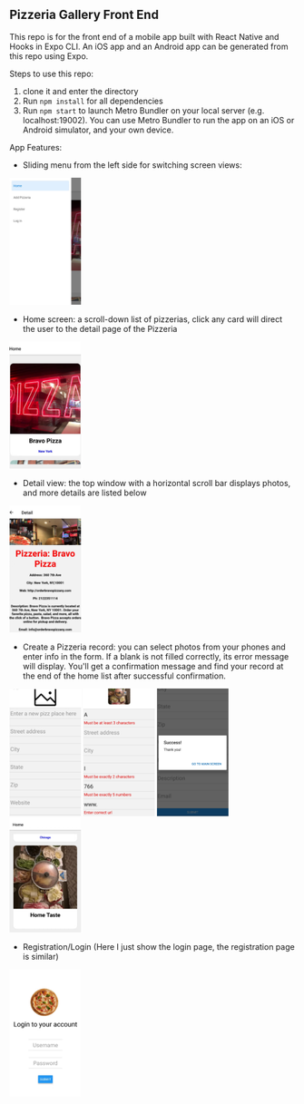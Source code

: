 ## Pizzeria Gallery Front End

This repo is for the front end of a mobile app built with React Native and Hooks in Expo CLI. An iOS app and an Android app can be generated from this repo using Expo. 

Steps to use this repo:
1. clone it and enter the directory
2. Run `npm install` for all dependencies
3. Run `npm start` to launch Metro Bundler on your local server (e.g. localhost:19002). You can use Metro Bundler to run the app on an iOS or Android simulator, and your own device.

App Features:
- Sliding menu from the left side for switching screen views:
<img src="README_images/sliding.jpg" width="25%"/>

- Home screen: a scroll-down list of pizzerias, click any card will direct the user to the detail page of the Pizzeria
<img src="README_images/home.jpg" width="25%"/>

- Detail view: the top window with a horizontal scroll bar displays photos, and more details are listed below
<img src="README_images/detail.jpg" width="25%"/>

- Create a Pizzeria record: you can select photos from your phones and enter info in the form. If a blank is not filled correctly, its error message will display. You'll get a confirmation message and find your record at the end of the home list after successful confirmation.
<img src="README_images/create.png" width="25%"/>
<img src="README_images/error.jpg" width="25%"/>
<img src="README_images/confirm.png" width="25%"/>
<img src="README_images/update.jpg" width="25%"/>

- Registration/Login (Here I just show the login page, the registration page is similar)
<img src="README_images/login.jpg" width="25%"/>


